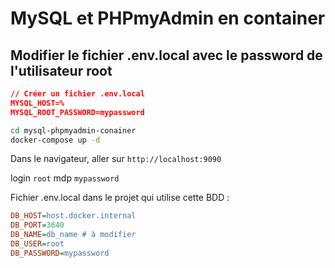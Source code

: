 # MySQL et PHPmyAdmin en container

## Modifier le fichier .env.local avec le password de l'utilisateur root
```json
// Créer un fichier .env.local
MYSQL_HOST=%
MYSQL_ROOT_PASSWORD=mypassword
```

```bash
cd mysql-phpmyadmin-conainer
docker-compose up -d
```

Dans le navigateur, aller sur `http://localhost:9090`

login `root` mdp `mypassword`

Fichier .env.local dans le projet qui utilise cette BDD :

```ini
DB_HOST=host.docker.internal
DB_PORT=3640
DB_NAME=db_name # à modifier
DB_USER=root
DB_PASSWORD=mypassword
```